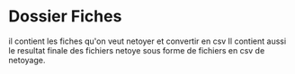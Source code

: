 # Dossier Fiches

il contient les fiches qu'on veut netoyer et convertir en csv 
Il contient aussi le resultat finale des fichiers netoye sous forme de fichiers en csv de netoyage. 

